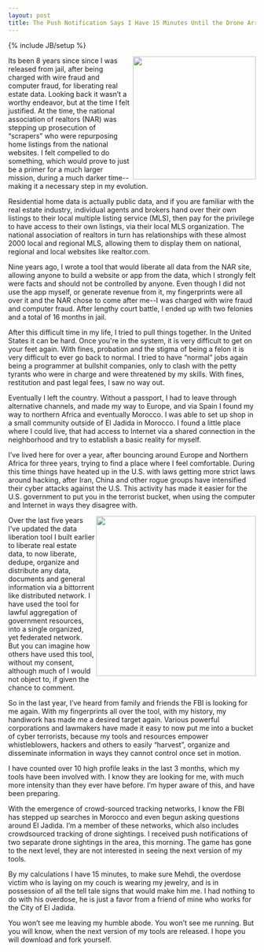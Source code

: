 ```yaml
---
layout: post
title: The Push Notification Says I Have 15 Minutes Until the Drone Arrives
---
```

{% include JB/setup %}


<p><img src="https://s3.amazonaws.com/kinlane-productions/alternate-kin-lane/reaper-drone.jpg" align="right" width="250" /></p>
<p>Its been 8 years since since I was released from jail, after being charged with wire fraud and computer fraud, for liberating real estate data.  Looking back it wasn’t a worthy endeavor, but at the time I felt justified.  At the time, the national association of realtors (NAR) was stepping up prosecution of “scrapers” who were repurposing home listings from the national websites.  I felt compelled to do something, which would prove to just be a primer for a much larger mission, during a much darker time--making it a necessary step in my evolution.</p>  

<p>Residential home data is actually public data, and if you are familiar with the real estate industry, individual agents and brokers hand over their own listings to their local multiple listing service (MLS), then pay for the privilege to have access to their own listings, via their local MLS organization.  The national association of realtors in turn has relationships with these almost 2000 local and regional MLS, allowing them to display them on national, regional and local websites like realtor.com.</p>  

<p>Nine years ago, I wrote a tool that would liberate all data from the NAR site, allowing anyone to build a website or app from the data, which I strongly felt were facts and should not be controlled by anyone.  Even though I did not use the app myself, or generate revenue from it, my fingerprints were all over it and the NAR chose to come after me--I was charged with wire fraud and computer fraud.  After lengthy court battle, I ended up with two felonies and a total of  16 months in jail.</p>    

<p>After this difficult time in my life, I tried to pull things together.  In the United States it can be  hard.  Once you're in the system, it is very difficult to get on your feet again. With fines, probation and the stigma of being a felon it is very difficult to ever go back to normal.  I tried to have “normal” jobs again being a programmer at bullshit companies, only to clash with the petty tyrants who were in charge and were threatened by my skills.  With fines, restitution and past legal fees, I saw no way out.</p>    

<p>Eventually I left the country.  Without a passport, I had to leave through alternative channels, and made my way to Europe, and via Spain I found my way to northern Africa and eventually Morocco.  I was able to set up shop in a small community outside of El Jadida in Morocco.  I found a little place where I could live, that had access to Internet via a shared connection in the neighborhood and try to establish a basic reality for myself.</p>  

<p>I’ve lived here for over a year, after bouncing around Europe and Northern Africa for three years, trying to find a place where I feel comfortable.  During this time things have heated up in the U.S. with laws getting more strict laws around hacking, after Iran, China and other rogue groups have intensified their cyber attacks against the U.S.  This activity has made it easier for the U.S. government to put you in the terrorist bucket, when using the computer and Internet in ways they disagree with.</p>    

<p><img src="https://s3.amazonaws.com/kinlane-productions/alternate-kin-lane/house-morocco.jpg" align="right" width="325" /></p>

<p>Over the last five years I’ve updated the data liberation tool I built earlier to liberate real estate data, to now liberate, dedupe, organize and distribute any data, documents and general information via a bittorrent like distributed network.  I have used the tool for lawful aggregation of government resources, into a single organized, yet federated network.  But you can imagine how others have used this tool, without my consent, although much of I would not object to, if given the chance to comment.</p>  

<p>So in the last year, I’ve heard from family and friends the FBI is looking for me again.  With my fingerprints all over the tool, with my history, my handiwork has made me a desired target again.   Various powerful corporations and lawmakers have made it easy to now put me into a bucket of cyber terrorists, because my tools and resources empower whistleblowers, hackers and others to easily “harvest”, organize and disseminate information in ways they cannot control once set in motion.</p>    

<p>I have counted over 10 high profile leaks in the last 3 months, which my tools have been involved with.  I know they are looking for me, with much more intensity than they ever have before.  I’m hyper aware of this, and have been preparing.</p>    

<p>With the emergence of crowd-sourced tracking networks, I know the FBI has stepped up searches in Morocco and even begun asking questions around El Jadida.  I’m a member of these networks, which also includes crowdsourced tracking of drone sightings.  I received push notifications of two separate drone sightings in the area, this morning.  The game has gone to the next level, they are not interested in seeing the next version of my tools.</p>    

<p>By my calculations I have 15 minutes, to make sure Mehdi, the overdose victim who is laying on my couch is wearing my jewelry, and is in possession of all the tell tale signs that would make him me.  I had nothing to do with his overdose, he is just a favor from a friend of mine who works for the City of El Jadida.</p>     

<p>You won’t see me leaving my humble abode.  You won’t see me running.  But you will know, when the next version of my tools are released.  I hope you will download and fork yourself.</p>  
